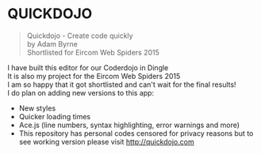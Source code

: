 # QUICKDOJO  

> Quickdojo - Create code quickly  
> by Adam Byrne  
> Shortlisted for Eircom Web Spiders 2015  

I have built this editor for our Coderdojo in Dingle  
It is also my project for the Eircom Web Spiders 2015  
I am so happy that it got shortlisted and can't wait for the final results!  
I do plan on adding new versions to this app:
* New styles
* Quicker loading times
* Ace.js (line numbers, syntax highlighting, error warnings and more)
* This repository has personal codes censored for privacy reasons but to see working version please visit http://quickdojo.com
